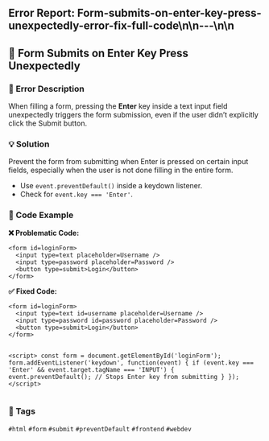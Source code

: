 ## Error Report: Form-submits-on-enter-key-press-unexpectedly-error-fix-full-code\n\n---\n\n<h2>🐞 Form Submits on Enter Key Press Unexpectedly</h2>

<h3>📛 Error Description</h3>
<p>
  When filling a form, pressing the <strong>Enter</strong> key inside a text input field unexpectedly triggers the form submission, even if the user didn’t explicitly click the Submit button.
</p>

<h3>💡 Solution</h3>
<p>
  Prevent the form from submitting when Enter is pressed on certain input fields, especially when the user is not done filling in the entire form.
</p>
<ul>
  <li>Use <code>event.preventDefault()</code> inside a keydown listener.</li>
  <li>Check for <code>event.key === 'Enter'</code>.</li>
</ul>

<h3>🧪 Code Example</h3>

<p><strong>❌ Problematic Code:</strong></p>
<pre><code>&lt;form id=loginForm&gt;
  &lt;input type=text placeholder=Username /&gt;
  &lt;input type=password placeholder=Password /&gt;
  &lt;button type=submit&gt;Login&lt;/button&gt;
&lt;/form&gt;
</code></pre>

<p><strong>✅ Fixed Code:</strong></p>
<pre><code>&lt;form id=loginForm&gt;
  &lt;input type=text id=username placeholder=Username /&gt;
  &lt;input type=password id=password placeholder=Password /&gt;
  &lt;button type=submit&gt;Login&lt;/button&gt;
&lt;/form&gt;

&lt;script&gt;
  const form = document.getElementById('loginForm');
  form.addEventListener('keydown', function(event) {
    if (event.key === 'Enter' &amp;&amp; event.target.tagName === 'INPUT') {
      event.preventDefault(); // Stops Enter key from submitting
    }
  });
&lt;/script&gt;
</code></pre>

<h3>🔖 Tags</h3>
<code>#html</code> <code>#form</code> <code>#submit</code> <code>#preventDefault</code> <code>#frontend</code> <code>#webdev</code>
